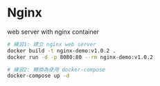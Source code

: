 # Nginx

web server with nginx container

```bash
# 練習1: 建立 nginx web server
docker build -t nginx-demo:v1.0.2 .
docker run -d -p 8080:80 --rm nginx-demo:v1.0.2

# 練習2: 轉換為使用 docker-compose
docker-compose up -d
```
